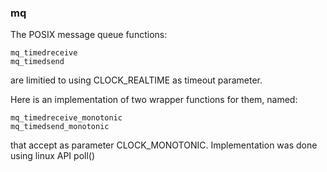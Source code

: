 ### mq 

The POSIX message queue functions:
```
mq_timedreceive
mq_timedsend
```
are limitied to using CLOCK_REALTIME as timeout parameter.

Here is an implementation of two wrapper functions for them, named:
```
mq_timedreceive_monotonic
mq_timedsend_monotonic
```
that accept as parameter CLOCK_MONOTONIC. Implementation was done using linux API poll()

